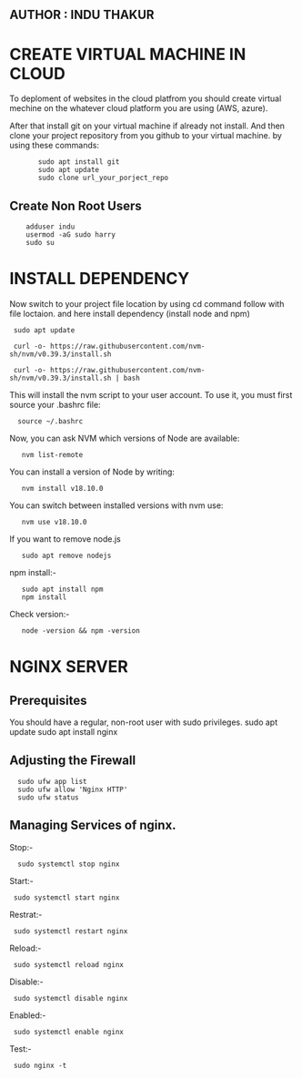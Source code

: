 ## AUTHOR : INDU THAKUR
# CREATE VIRTUAL MACHINE IN CLOUD
  To deploment of websites in the cloud platfrom you should create virtual mechine on the whatever cloud platform you are using (AWS, azure).

  After that install git on your virtual machine if already not install.
  And then clone your project repository from you github to your virtual machine.
  by using these commands:
  
           sudo apt install git
           sudo apt update
           sudo clone url_your_porject_repo

## Create Non Root Users
        adduser indu
        usermod -aG sudo harry
        sudo su
           
# INSTALL DEPENDENCY
 Now switch to your project file location by using cd command follow with file loctaion.
 and here install dependency (install node and npm)
   
     sudo apt update
    
     curl -o- https://raw.githubusercontent.com/nvm-sh/nvm/v0.39.3/install.sh

     curl -o- https://raw.githubusercontent.com/nvm-sh/nvm/v0.39.3/install.sh | bash
  
This will install the nvm script to your user account. To use it, you must first source your .bashrc file:

      source ~/.bashrc
      
Now, you can ask NVM which versions of Node are available:

       nvm list-remote
You can install a version of Node by writing:

       nvm install v18.10.0
You can switch between installed versions with nvm use:

       nvm use v18.10.0
If you want to remove node.js

       sudo apt remove nodejs
npm install:-

       sudo apt install npm
       npm install
Check version:-

       node -version && npm -version

# NGINX SERVER
## Prerequisites
You should have a regular, non-root user with sudo privileges.
      sudo apt update
      sudo apt install nginx

## Adjusting the Firewall
      sudo ufw app list
      sudo ufw allow 'Nginx HTTP'
      sudo ufw status
   
## Managing Services of nginx.
  Stop:-
  
      sudo systemctl stop nginx
  
  Start:-
  
     sudo systemctl start nginx
  
  Restrat:-
  
     sudo systemctl restart nginx
  
  Reload:-
  
     sudo systemctl reload nginx
  
  Disable:-
  
     sudo systemctl disable nginx
  
  Enabled:-
  
     sudo systemctl enable nginx
  
  Test:-
  
     sudo nginx -t
    


   
